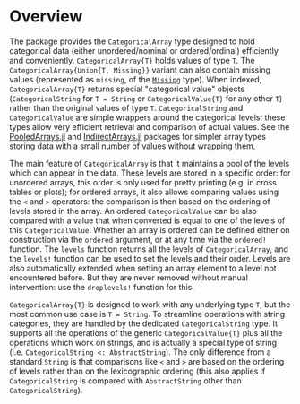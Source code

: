 # Overview

The package provides the `CategoricalArray` type designed to hold categorical data (either unordered/nominal or ordered/ordinal) efficiently and conveniently. `CategoricalArray{T}` holds values of type `T`. The `CategoricalArray{Union{T, Missing}}` variant can also contain missing values (represented as `missing`, of the [`Missing`](https://docs.julialang.org/en/stable/manual/missing/) type). When indexed, `CategoricalArray{T}` returns special "categorical value" objects (`CategoricalString` for `T = String` or `CategoricalValue{T}` for any other `T`) rather than the original values of type `T`. `CategoricalString` and `CategoricalValue` are simple wrappers around the categorical levels; these types allow very efficient retrieval and comparison of actual values. See the [PooledArrays.jl](https://github.com/JuliaComputing/PooledArrays.jl) and [IndirectArrays.jl](https://github.com/JuliaArrays/IndirectArrays.jl) packages for simpler array types storing data with a small number of values without wrapping them.

The main feature of `CategoricalArray` is that it maintains a pool of the levels which can appear in the data. These levels are stored in a specific order: for unordered arrays, this order is only used for pretty printing (e.g. in cross tables or plots); for ordered arrays, it also allows comparing values using the `<` and `>` operators: the comparison is then based on the ordering of levels stored in the array. An ordered `CategoricalValue` can be also compared with a value that when converted is equal to one of the levels of this `CategoricalValue`. Whether an array is ordered can be defined either on construction via the `ordered` argument, or at any time via the `ordered!` function. The `levels` function returns all the levels of `CategoricalArray`, and the `levels!` function can be used to set the levels and their order. Levels are also automatically extended when setting an array element to a level not encountered before. But they are never removed without manual intervention: use the `droplevels!` function for this.

`CategoricalArray{T}` is designed to work with any underlying type `T`, but the most common use case is `T = String`. To streamline operations with string categories, they are handled by the dedicated `CategoricalString` type. It supports all the operations of the generic `CategoricalValue{T}` plus all the operations which work on strings, and is actually a special type of string (i.e. `CategoricalString <: AbstractString`). The only difference from a standard `String` is that comparisons like `<` and `>` are based on the ordering of levels rather than on the lexicographic ordering (this also applies if `CategoricalString` is compared with `AbstractString` other than `CategoricalString`).